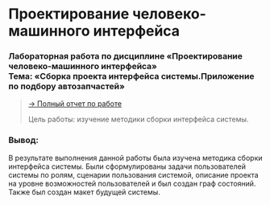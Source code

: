 # Проектирование человеко-машинного интерфейса
<h3>Лабораторная работа по дисциплине «Проектирование человеко-машинного интерфейса»
<br>
Тема: «Сборка проекта интерфейса системы.Приложение по подбору автозапчастей»
</h3>

> [ -> Полный отчет по работе](https://github.com/ktsmsnv/system-interface-project/blob/cad2179a3b53f8048f9e7d093e2def3b219970ff/%D0%A1%D0%B1%D0%BE%D1%80%D0%BA%D0%B0%20%D0%BF%D1%80%D0%BE%D0%B5%D0%BA%D1%82%D0%B0%20%D0%B8%D0%BD%D1%82%D0%B5%D1%80%D1%84%D0%B5%D0%B9%D1%81%D0%B0%20%D1%81%D0%B8%D1%81%D1%82%D0%B5%D0%BC%D1%8B.%20%D0%9F%D1%80%D0%B8%D0%BB%D0%BE%D0%B6%D0%B5%D0%BD%D0%B8%D0%B5%20%D0%BF%D0%BE%20%D0%BF%D0%BE%D0%B4%D0%B1%D0%BE%D1%80%D1%83%20%D0%B0%D0%B2%D1%82%D0%BE%D0%B7%D0%B0%D0%BF%D1%87%D0%B0%D1%81%D1%82%D0%B5%D0%B9.docx)
> 
> Цель работы: изучение методики сборки интерфейса системы.

### Вывод:
В результате выполнения данной работы была изучена методика сборки интерфейса системы. Были сформулированы задачи пользователей системы по ролям, сценарии пользования системой, описание проекта на уровне возможностей пользователей и был создан граф состояний. Также был создан макет будущей системы.

